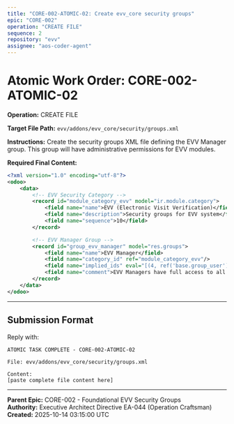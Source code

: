 ```yaml
---
title: "CORE-002-ATOMIC-02: Create evv_core security groups"
epic: "CORE-002"
operation: "CREATE FILE"
sequence: 2
repository: "evv"
assignee: "aos-coder-agent"
---
```


# Atomic Work Order: CORE-002-ATOMIC-02

**Operation:** CREATE FILE

**Target File Path:** `evv/addons/evv_core/security/groups.xml`

**Instructions:**
Create the security groups XML file defining the EVV Manager group. This group will have administrative permissions for EVV modules.

**Required Final Content:**
```xml
<?xml version="1.0" encoding="utf-8"?>
<odoo>
    <data>
        <!-- EVV Security Category -->
        <record id="module_category_evv" model="ir.module.category">
            <field name="name">EVV (Electronic Visit Verification)</field>
            <field name="description">Security groups for EVV system</field>
            <field name="sequence">10</field>
        </record>

        <!-- EVV Manager Group -->
        <record id="group_evv_manager" model="res.groups">
            <field name="name">EVV Manager</field>
            <field name="category_id" ref="module_category_evv"/>
            <field name="implied_ids" eval="[(4, ref('base.group_user'))]"/>
            <field name="comment">EVV Managers have full access to all EVV modules including visits, patients, agreements, and case managers.</field>
        </record>
    </data>
</odoo>
```

---

## Submission Format

Reply with:
```
ATOMIC TASK COMPLETE - CORE-002-ATOMIC-02

File: evv/addons/evv_core/security/groups.xml

Content:
[paste complete file content here]
```

---

**Parent Epic:** CORE-002 - Foundational EVV Security Groups  
**Authority:** Executive Architect Directive EA-044 (Operation Craftsman)  
**Created:** 2025-10-14 03:15:00 UTC

